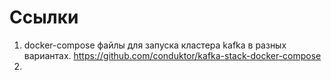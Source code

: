 # Ссылки

1. docker-compose файлы для запуска кластера kafka в разных вариантах.
    https://github.com/conduktor/kafka-stack-docker-compose
2. 
